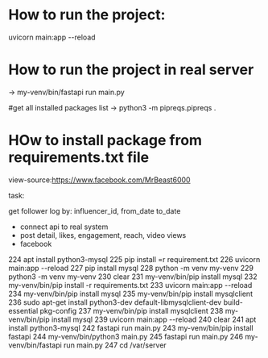# How to run the project:
uvicorn main:app --reload

# How to run the project in real server
 -> my-venv/bin/fastapi run main.py


#get all installed packages list
-> python3 -m  pipreqs.pipreqs .

# HOw to install package from requirements.txt file





view-source:https://www.facebook.com/MrBeast6000


task:

get follower log by: influencer_id, from_date to_date


- connect api to real system
- post detail, likes, engagement, reach, video views
- facebook






 224  apt install python3-mysql
  225  pip install =r requirement.txt 
  226  uvicorn main:app --reload
  227  pip install mysql
  228  python -m venv my-venv
  229  python3 -m venv my-venv
  230  clear
  231  my-venv/bin/pip install mysql
  232  my-venv/bin/pip install -r requirements.txt 
  233  uvicorn main:app --reload
  234  my-venv/bin/pip install mysql
  235  my-venv/bin/pip install mysqlclient
  236  sudo apt-get install python3-dev default-libmysqlclient-dev build-essential pkg-config
  237  my-venv/bin/pip install mysqlclient
  238  my-venv/bin/pip install mysql
  239  uvicorn main:app --reload
  240  clear
  241  apt install python3-mysql
  242  fastapi run main.py
  243  my-venv/bin/pip install fastapi
  244  my-venv/bin/python3 main.py
  245  fastapi run main.py
  246  my-venv/bin/fastapi run main.py
  247  cd /var/server
